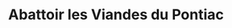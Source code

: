 ---
title: "Abattoir les Viandes du Pontiac"
url: /shawville/abattoir-les-viandes-du-pontiac/
shop: Metzgerei
---